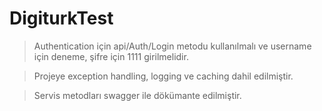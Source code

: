 # DigiturkTest

> Authentication için api/Auth/Login metodu kullanılmalı ve username için deneme, şifre için 1111 girilmelidir. 

> Projeye exception handling, logging ve caching dahil edilmiştir.

> Servis metodları swagger ile dökümante edilmiştir.
